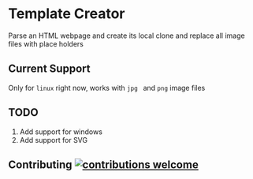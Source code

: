 # Template Creator

Parse an HTML webpage and create its local clone and replace
all image files with place holders

## Current Support
Only for ```linux``` right now, works with ```jpg ``` and ```png``` image files

## TODO
1. Add support for windows
2. Add support for SVG

## Contributing [![contributions welcome](https://img.shields.io/badge/contributions-welcome-brightgreen.svg?style=flat)](https://github.com/dwyl/esta/issues)
